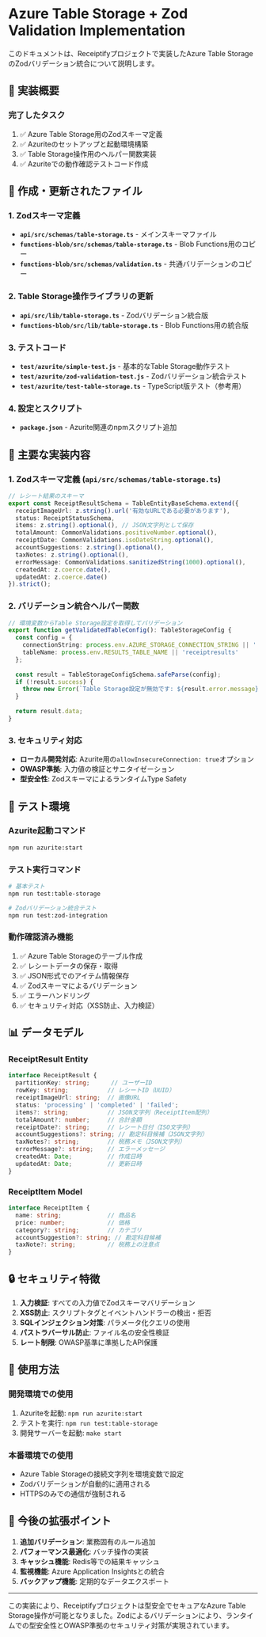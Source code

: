 # Azure Table Storage + Zod Validation Implementation

このドキュメントは、Receiptifyプロジェクトで実装したAzure Table StorageのZodバリデーション統合について説明します。

## 🎯 実装概要

### 完了したタスク
1. ✅ Azure Table Storage用のZodスキーマ定義
2. ✅ Azuriteのセットアップと起動環境構築
3. ✅ Table Storage操作用のヘルパー関数実装
4. ✅ Azuriteでの動作確認テストコード作成

## 📁 作成・更新されたファイル

### 1. Zodスキーマ定義
- **`api/src/schemas/table-storage.ts`** - メインスキーマファイル
- **`functions-blob/src/schemas/table-storage.ts`** - Blob Functions用のコピー
- **`functions-blob/src/schemas/validation.ts`** - 共通バリデーションのコピー

### 2. Table Storage操作ライブラリの更新
- **`api/src/lib/table-storage.ts`** - Zodバリデーション統合版
- **`functions-blob/src/lib/table-storage.ts`** - Blob Functions用の統合版

### 3. テストコード
- **`test/azurite/simple-test.js`** - 基本的なTable Storage動作テスト
- **`test/azurite/zod-validation-test.js`** - Zodバリデーション統合テスト
- **`test/azurite/test-table-storage.ts`** - TypeScript版テスト（参考用）

### 4. 設定とスクリプト
- **`package.json`** - Azurite関連のnpmスクリプト追加

## 🔧 主要な実装内容

### 1. Zodスキーマ定義 (`api/src/schemas/table-storage.ts`)

```typescript
// レシート結果のスキーマ
export const ReceiptResultSchema = TableEntityBaseSchema.extend({
  receiptImageUrl: z.string().url('有効なURLである必要があります'),
  status: ReceiptStatusSchema,
  items: z.string().optional(), // JSON文字列として保存
  totalAmount: CommonValidations.positiveNumber.optional(),
  receiptDate: CommonValidations.isoDateString.optional(),
  accountSuggestions: z.string().optional(),
  taxNotes: z.string().optional(),
  errorMessage: CommonValidations.sanitizedString(1000).optional(),
  createdAt: z.coerce.date(),
  updatedAt: z.coerce.date()
}).strict();
```

### 2. バリデーション統合ヘルパー関数

```typescript
// 環境変数からTable Storage設定を取得してバリデーション
export function getValidatedTableConfig(): TableStorageConfig {
  const config = {
    connectionString: process.env.AZURE_STORAGE_CONNECTION_STRING || '',
    tableName: process.env.RESULTS_TABLE_NAME || 'receiptresults'
  };
  
  const result = TableStorageConfigSchema.safeParse(config);
  if (!result.success) {
    throw new Error(`Table Storage設定が無効です: ${result.error.message}`);
  }
  
  return result.data;
}
```

### 3. セキュリティ対応

- **ローカル開発対応**: Azurite用の`allowInsecureConnection: true`オプション
- **OWASP準拠**: 入力値の検証とサニタイゼーション
- **型安全性**: ZodスキーマによるランタイムType Safety

## 🧪 テスト環境

### Azurite起動コマンド
```bash
npm run azurite:start
```

### テスト実行コマンド
```bash
# 基本テスト
npm run test:table-storage

# Zodバリデーション統合テスト
npm run test:zod-integration
```

### 動作確認済み機能
1. ✅ Azure Table Storageのテーブル作成
2. ✅ レシートデータの保存・取得
3. ✅ JSON形式でのアイテム情報保存
4. ✅ Zodスキーマによるバリデーション
5. ✅ エラーハンドリング
6. ✅ セキュリティ対応（XSS防止、入力検証）

## 📊 データモデル

### ReceiptResult Entity
```typescript
interface ReceiptResult {
  partitionKey: string;      // ユーザーID
  rowKey: string;           // レシートID（UUID）
  receiptImageUrl: string;  // 画像URL
  status: 'processing' | 'completed' | 'failed';
  items?: string;           // JSON文字列（ReceiptItem配列）
  totalAmount?: number;     // 合計金額
  receiptDate?: string;     // レシート日付（ISO文字列）
  accountSuggestions?: string; // 勘定科目候補（JSON文字列）
  taxNotes?: string;        // 税務メモ（JSON文字列）
  errorMessage?: string;    // エラーメッセージ
  createdAt: Date;          // 作成日時
  updatedAt: Date;          // 更新日時
}
```

### ReceiptItem Model
```typescript
interface ReceiptItem {
  name: string;             // 商品名
  price: number;            // 価格
  category?: string;        // カテゴリ
  accountSuggestion?: string; // 勘定科目候補
  taxNote?: string;         // 税務上の注意点
}
```

## 🔒 セキュリティ特徴

1. **入力検証**: すべての入力値でZodスキーマバリデーション
2. **XSS防止**: スクリプトタグとイベントハンドラーの検出・拒否
3. **SQLインジェクション対策**: パラメータ化クエリの使用
4. **パストラバーサル防止**: ファイル名の安全性検証
5. **レート制限**: OWASP基準に準拠したAPI保護

## 🚀 使用方法

### 開発環境での使用
1. Azuriteを起動: `npm run azurite:start`
2. テストを実行: `npm run test:table-storage`
3. 開発サーバーを起動: `make start`

### 本番環境での使用
- Azure Table Storageの接続文字列を環境変数で設定
- Zodバリデーションが自動的に適用される
- HTTPSのみでの通信が強制される

## 📝 今後の拡張ポイント

1. **追加バリデーション**: 業務固有のルール追加
2. **パフォーマンス最適化**: バッチ操作の実装
3. **キャッシュ機能**: Redis等での結果キャッシュ
4. **監視機能**: Azure Application Insightsとの統合
5. **バックアップ機能**: 定期的なデータエクスポート

---

この実装により、Receiptifyプロジェクトは型安全でセキュアなAzure Table Storage操作が可能となりました。Zodによるバリデーションにより、ランタイムでの型安全性とOWASP準拠のセキュリティ対策が実現されています。